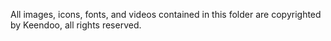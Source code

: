 All images, icons, fonts, and videos contained in this folder are copyrighted by Keendoo, all rights reserved.
